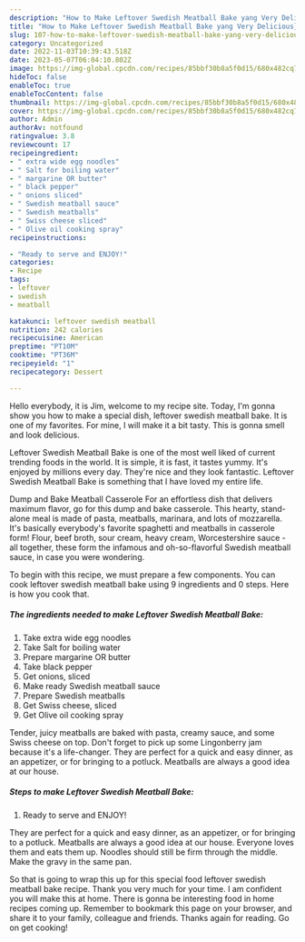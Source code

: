 ```yaml
---
description: "How to Make Leftover Swedish Meatball Bake yang Very Delicious}"
title: "How to Make Leftover Swedish Meatball Bake yang Very Delicious}"
slug: 107-how-to-make-leftover-swedish-meatball-bake-yang-very-delicious
category: Uncategorized
date: 2022-11-03T10:39:43.518Z
date: 2023-05-07T06:04:10.802Z
image: https://img-global.cpcdn.com/recipes/85bbf30b8a5f0d15/680x482cq70/leftover-swedish-meatball-bake-recipe-main-photo.jpg
hideToc: false
enableToc: true
enableTocContent: false
thumbnail: https://img-global.cpcdn.com/recipes/85bbf30b8a5f0d15/680x482cq70/leftover-swedish-meatball-bake-recipe-main-photo.jpg
cover: https://img-global.cpcdn.com/recipes/85bbf30b8a5f0d15/680x482cq70/leftover-swedish-meatball-bake-recipe-main-photo.jpg
author: Admin
authorAv: notfound
ratingvalue: 3.8
reviewcount: 17
recipeingredient:
- " extra wide egg noodles"
- " Salt for boiling water"
- " margarine OR butter"
- " black pepper"
- " onions sliced"
- " Swedish meatball sauce"
- " Swedish meatballs"
- " Swiss cheese sliced"
- " Olive oil cooking spray"
recipeinstructions:

- "Ready to serve and ENJOY!"
categories:
- Recipe
tags:
- leftover
- swedish
- meatball

katakunci: leftover swedish meatball 
nutrition: 242 calories
recipecuisine: American
preptime: "PT10M"
cooktime: "PT36M"
recipeyield: "1"
recipecategory: Dessert

---
```



Hello everybody, it is Jim, welcome to my recipe site. Today, I'm gonna show you how to make a special dish, leftover swedish meatball bake. It is one of my favorites. For mine, I will make it a bit tasty. This is gonna smell and look delicious.

Leftover Swedish Meatball Bake is one of the most well liked of current trending foods in the world. It is simple, it is fast, it tastes yummy. It's enjoyed by millions every day. They're nice and they look fantastic. Leftover Swedish Meatball Bake is something that I have loved my entire life.

Dump and Bake Meatball Casserole For an effortless dish that delivers maximum flavor, go for this dump and bake casserole. This hearty, stand-alone meal is made of pasta, meatballs, marinara, and lots of mozzarella. It&#39;s basically everybody&#39;s favorite spaghetti and meatballs in casserole form! Flour, beef broth, sour cream, heavy cream, Worcestershire sauce - all together, these form the infamous and oh-so-flavorful Swedish meatball sauce, in case you were wondering.


To begin with this recipe, we must prepare a few components. You can cook leftover swedish meatball bake using 9 ingredients and 0 steps. Here is how you cook that.

<!--inarticleads1-->

##### The ingredients needed to make Leftover Swedish Meatball Bake:

1. Take  extra wide egg noodles
1. Take  Salt for boiling water
1. Prepare  margarine OR butter
1. Take  black pepper
1. Get  onions, sliced
1. Make ready  Swedish meatball sauce
1. Prepare  Swedish meatballs
1. Get  Swiss cheese, sliced
1. Get  Olive oil cooking spray


Tender, juicy meatballs are baked with pasta, creamy sauce, and some Swiss cheese on top. Don&#39;t forget to pick up some Lingonberry jam because it&#39;s a life-changer. They are perfect for a quick and easy dinner, as an appetizer, or for bringing to a potluck. Meatballs are always a good idea at our house. 

<!--inarticleads2-->

##### Steps to make Leftover Swedish Meatball Bake:


1. Ready to serve and ENJOY!

They are perfect for a quick and easy dinner, as an appetizer, or for bringing to a potluck. Meatballs are always a good idea at our house. Everyone loves them and eats them up. Noodles should still be firm through the middle. Make the gravy in the same pan. 

So that is going to wrap this up for this special food leftover swedish meatball bake recipe. Thank you very much for your time. I am confident you will make this at home. There is gonna be interesting food in home recipes coming up. Remember to bookmark this page on your browser, and share it to your family, colleague and friends. Thanks again for reading. Go on get cooking!
